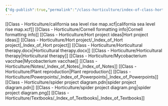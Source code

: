 ```yaml
---
{"dg-publish":true,"permalink":"/class-horticulture/index-of-class-horticulture/"}
---
```



 [[Class - Horticulture/california sea level rise map.xcf|california sea level rise map.xcf]]
 [[Class - Horticulture/Cornell formatting info\|Cornell formatting info]]
 [[Class - Horticulture/Hort project ideas\|Hort project ideas]]
 [[Class - Horticulture/Hort project/_Index_of_Hort project\|_Index_of_Hort project]]
 [[Class - Horticulture/Horticultural therapy.docx|Horticultural therapy.docx]]
 [[Class - Horticulture/Horticultural therapy\|Horticultural therapy]]
 [[Class - Horticulture/Mycobacterium vacchae\|Mycobacterium vacchae]]
 [[Class - Horticulture/Notes/_Index_of_Notes\|_Index_of_Notes]]
 [[Class - Horticulture/Plant reproduction\|Plant reproduction]]
 [[Class - Horticulture/Powerpoints/_Index_of_Powerpoints\|_Index_of_Powerpoints]]
 [[Class - Horticulture/spider project diagram.pdn|spider project diagram.pdn]]
 [[Class - Horticulture/spider project diagram.png|spider project diagram.png]]
 [[Class - Horticulture/Textbooks/_Index_of_Textbooks\|_Index_of_Textbooks]]

